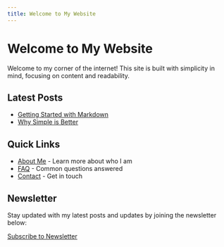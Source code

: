 ```yaml
---
title: Welcome to My Website
---
```


# Welcome to My Website

Welcome to my corner of the internet! This site is built with simplicity in mind, focusing on content and readability.

## Latest Posts

- [Getting Started with Markdown](/blog/getting-started.html)
- [Why Simple is Better](/blog/simplicity.html)

## Quick Links

- [About Me](/about.html) - Learn more about who I am
- [FAQ](/faq.html) - Common questions answered
- [Contact](/contact.html) - Get in touch

## Newsletter

Stay updated with my latest posts and updates by joining the newsletter below:

[Subscribe to Newsletter](#newsletter-form) 